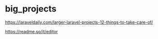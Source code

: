 # big_projects

<!-- Contenuto migrato da _docs/big_projects.txt -->

https://laraveldaily.com/larger-laravel-projects-12-things-to-take-care-of/



https://readme.so/it/editor

